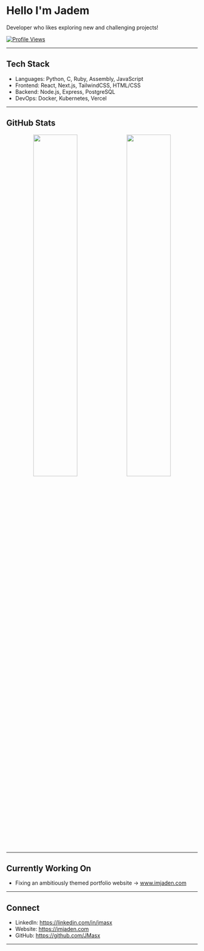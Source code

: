 # Hello I'm Jadem

Developer who likes exploring new and challenging projects!

[![Profile Views](https://komarev.com/ghpvc/?username=JMasx&style=flat&color=1B3C53)](https://github.com/JMasx)

---

## Tech Stack

- Languages: Python, C, Ruby, Assembly, JavaScript
- Frontend: React, Next.js, TailwindCSS, HTML/CSS
- Backend: Node.js, Express, PostgreSQL
- DevOps: Docker, Kubernetes, Vercel

---

## GitHub Stats

<div align="center">
  <img src="https://github-readme-stats.vercel.app/api?username=JMasx&show_icons=true&theme=dark&count_private=true" width="48%" />
  <img src="https://github-readme-stats.vercel.app/api/top-langs/?username=JMasx&layout=compact&theme=dark&langs_count=8" width="48%" />
</div>

---

## Currently Working On

- Fixing an ambitiously themed portfolio website -> www.imjaden.com

---

## Connect

- LinkedIn: https://linkedin.com/in/jmasx
- Website: https://imjaden.com
- GitHub: https://github.com/JMasx

---

<!--
<details>
<summary>More about me</summary>

- Passionate about creativity and the cutting-edge
- Prefer projects that have 'feel cool'
- Very open to collaboration or feedback

</details>
-->
